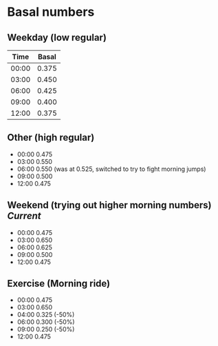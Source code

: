 # Basal numbers

## Weekday (low regular)

Time | Basal
---- | -----
00:00 | 0.375
03:00 | 0.450
06:00 | 0.425
09:00 | 0.400
12:00 | 0.375

## Other (high regular)

- 00:00     0.475
- 03:00     0.550
- 06:00     0.550 (was at 0.525, switched to try to fight morning jumps)
- 09:00     0.500
- 12:00     0.475

## Weekend (trying out higher morning numbers) *Current*

- 00:00     0.475
- 03:00     0.650
- 06:00     0.625
- 09:00     0.500
- 12:00     0.475

## Exercise (Morning ride)

- 00:00     0.475
- 03:00     0.650
- 04:00	  0.325 	(-50%)
- 06:00     0.300 	(-50%)
- 09:00     0.250 	(-50%)
- 12:00     0.475